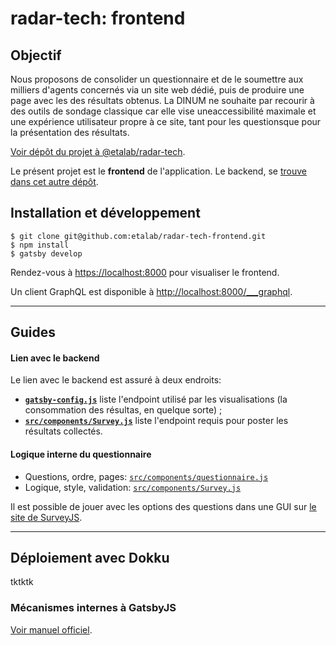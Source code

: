 # radar-tech: frontend

## Objectif
Nous proposons de consolider un questionnaire et de le soumettre aux milliers d'agents concernés via un site web dédié, puis de produire une page avec les des résultats obtenus. La DINUM ne souhaite par recourir à des outils de sondage classique car elle vise uneaccessibilité maximale et une expérience utilisateur propre à ce site, tant pour les questionsque pour la présentation des résultats.

[Voir dépôt du projet à @etalab/radar-tech](https://github.com/etalab/radar-tech).

Le présent projet est le **frontend** de l'application. Le backend, se [trouve dans cet autre dépôt](https://github.com/etalab/radar-tech-backend).


## Installation et développement

```
$ git clone git@github.com:etalab/radar-tech-frontend.git
$ npm install
$ gatsby develop
```

Rendez-vous à [https://localhost:8000](https://localhost:8000) pour visualiser le frontend.

Un client GraphQL est disponible à [http://localhost:8000/___graphql](http://localhost:8000/___graphql).

---

## Guides

#### Lien avec le backend
Le lien avec le backend est assuré à deux endroits:
- [**`gatsby-config.js`**](https://github.com/etalab/radar-tech-frontend/blob/master/gatsby-config.js#L44) liste l'endpoint utilisé par les visualisations (la consommation des résultas, en quelque sorte) ;
- [**`src/components/Survey.js`**](https://github.com/etalab/radar-tech-frontend/blob/master/src/components/Survey.js#L67) liste l'endpoint requis pour poster les résultats collectés.

#### Logique interne du questionnaire

- Questions, ordre, pages: [`src/components/questionnaire.js`](https://github.com/etalab/radar-tech-frontend/blob/master/src/components/questionnaire.js)
- Logique, style, validation: [`src/components/Survey.js`](https://github.com/etalab/radar-tech-frontend/blob/master/src/components/Survey.js)

Il est possible de jouer avec les options des questions dans une GUI sur [le site de SurveyJS](https://surveyjs.io/create-survey).

---

## Déploiement avec Dokku

tktktk

### Mécanismes internes à GatsbyJS

[Voir manuel officiel](https://github.com/etalab/radar-tech-frontend/blob/master/gatsby-README.md).